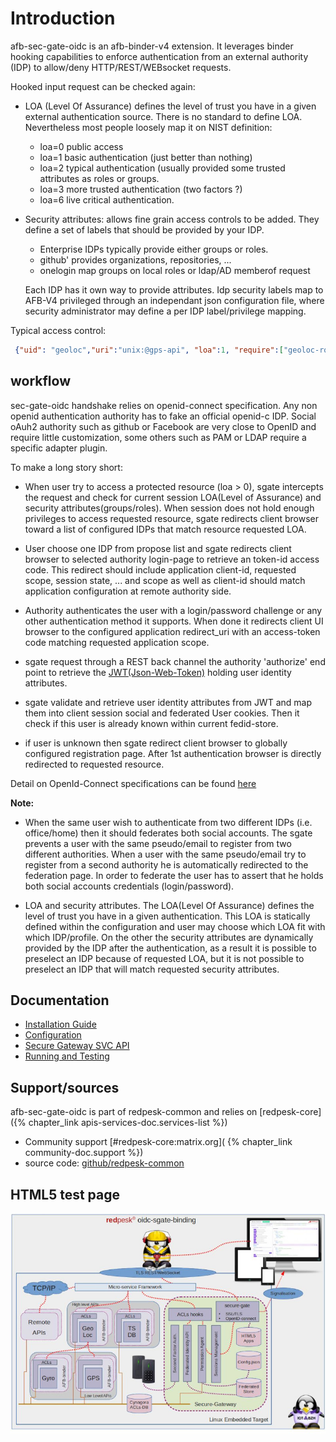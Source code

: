 # Introduction

afb-sec-gate-oidc is an afb-binder-v4 extension. It leverages binder hooking capabilities to enforce authentication from an external authority (IDP) to allow/deny HTTP/REST/WEBsocket requests.

Hooked input request can be checked again:

* LOA (Level Of Assurance) defines the level of trust you have in a given external authentication source. There is no standard to define LOA. Nevertheless most people loosely map it on NIST definition:

    * loa=0 public access
    * loa=1 basic authentication (just better than nothing)
    * loa=2 typical authentication (usually provided some trusted attributes as roles or groups.
    * loa=3 more trusted authentication (two factors ?)
    * loa=6 live critical authentication.

* Security attributes: allows fine grain access controls to be added. They define a set of labels that should be provided by your IDP.

    * Enterprise IDPs typically provide either groups or roles.
    * github' provides organizations, repositories, ...
    * onelogin map groups on local roles or ldap/AD memberof request

    Each IDP has it own way to provide attributes. Idp security labels map to AFB-V4 privileged through an independant json configuration file, where security administrator may define a per IDP label/privilege mapping.

Typical access control:
``` json
 {"uid": "geoloc","uri":"unix:@gps-api", "loa":1, "require":["geoloc-role"]},
```

## workflow

sec-gate-oidc handshake relies on openid-connect specification. Any non openid authentication authority has to fake an official openid-c IDP. Social oAuh2 authority such as github or Facebook are very close to OpenID and require little customization, some others such as PAM or LDAP require a specific adapter plugin.

To make a long story short:
* When user try to access a protected resource (loa > 0), sgate intercepts the request and check for current session LOA(Level of Assurance) and security attributes(groups/roles). When session does not hold enough privileges to access requested resource, sgate redirects client browser toward a list of configured IDPs that match resource requested LOA.

* User choose one IDP from propose list and sgate redirects client browser to selected authority login-page to retrieve an token-id access code. This redirect should include application client-id, requested scope, session state, ... and scope as well as client-id should match application configuration at remote authority side.

* Authority authenticates the user with a login/password challenge or any other authentication method it supports. When done it redirects client UI browser to the configured application redirect_uri with an access-token code matching requested application scope.

* sgate request through a REST back channel the authority 'authorize' end point to retrieve the [JWT(Json-Web-Token)](https://developer.yahoo.com/oauth2/guide/openid_connect/decode_id_token.html)
holding user identity attributes.

* sgate validate and retrieve user identity attributes from JWT and map them into client session social and federated User cookies. Then it check if this user is already known within current fedid-store.

* if user is unknown then sgate redirect client browser to globally configured registration page. After 1st authentication browser is directly redirected to requested resource.

Detail on OpenId-Connect specifications can be found [here](https://openid.net/developers/specs/)

**Note:**

* When the same user wish to authenticate from two different IDPs (i.e. office/home) then it should federates both social accounts. The sgate prevents a user with the same pseudo/email to register from two different authorities. When a user with the same pseudo/email try to register from a second authority he is automatically redirected to the federation page. In order to federate the user has to assert that he holds both social accounts credentials (login/password).

* LOA and security attributes. The LOA(Level Of Assurance) defines the level of trust you have in a given authentication. This LOA is statically defined within the configuration and user may choose which LOA fit with which IDP/profile. On the other the security attributes are dynamically provided by the IDP after the authentication, as a result it is possible to preselect an IDP because of requested LOA, but it is not possible to preselect an IDP that will match requested security attributes.


## Documentation

* [Installation Guide](./2-installation-guide.html)
* [Configuration](./3-configuration.html)
* [Secure Gateway SVC API](./4-sgate-svc-api.html)
* [Running and Testing](./5-running-and-testing.html)

## Support/sources

afb-sec-gate-oidc is part of redpesk-common and relies on [redpesk-core]({% chapter_link apis-services-doc.services-list %})

* Community support [#redpesk-core:matrix.org]( {% chapter_link community-doc.support %})
* source code: [github/redpesk-common](https://github.com/redpesk-common)

## HTML5 test page
![asset/sec-gate-oidc-archi](assets/sec-gate-oidc-archi.jpg)
